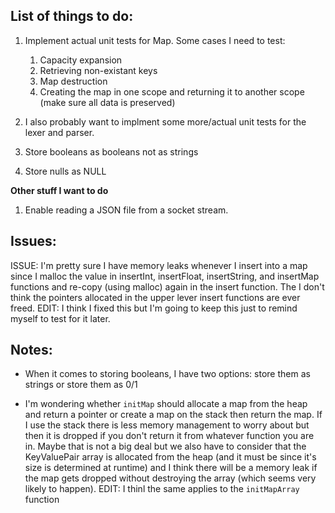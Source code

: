 ## List of things to do:

1. Implement actual unit tests for Map. Some cases I need to test:

    1. Capacity expansion
    3. Retrieving non-existant keys
    4. Map destruction
    5. Creating the map in one scope and returning it to another scope (make sure all data is preserved)

2. I also probably want to implment some more/actual unit tests for the lexer and parser.
3. Store booleans as booleans not as strings
4. Store nulls as NULL

**Other stuff I want to do**

1. Enable reading a JSON file from a socket stream.


## Issues:

ISSUE: I'm pretty sure I have memory leaks whenever I insert into a map since I malloc the value in insertInt, insertFloat, insertString,
      and insertMap functions and re-copy (using malloc) again in the insert function. The I don't think the pointers allocated in the
      upper lever insert functions are ever freed.
      EDIT: I think I fixed this but I'm going to keep this just to remind myself to test for it later.


## Notes:

- When it comes to storing booleans, I have two options: store them as strings or store them as 0/1

- I'm wondering whether `initMap` should allocate a map from the heap and return a pointer or create a map on the stack
then return the map. If I use the stack there is less memory management to worry about but then it is dropped if you don't
return it from whatever function you are in. Maybe that is not a big deal but we also have to consider that the KeyValuePair array
is allocated from the heap (and it must be since it's size is determined at runtime) and I think there will be a memory leak
if the map gets dropped without destroying the array (which seems very likely to happen).
EDIT: I thinl the same applies to the `initMapArray` function
